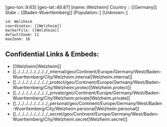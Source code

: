 ﻿---
location: [48.87,9.63] 
mapzoom: [7,12] 
mapmarker: city 
type: City
tags:
- geo/City


SpocWebEntityId: 35534
isDeleted: false
confidential: public

---
[geo-lon::9.63] 
[geo-lat::48.87] 
[name::Welzheim] 
Country :: [[Germany]]  
State :: [[Baden-Wuerttemberg]] 
[Population::] 
[Unknown::] 


```leaflet
id: Welzheim
coordinates: [[Welzheim]] 
markerFile: [[Welzheim]] 
defaultZoom: 11 
maxZoom: 18
```


## Confidential Links & Embeds: 
- [[Welzheim|Welzheim]]  
- [[../../../../../../../../_internal/geo/Continent/Europe/Germany/West/Baden-Wuerttemberg/City/Welzheim.internal|Welzheim.internal]] 
- [[../../../../../../../../_protect/geo/Continent/Europe/Germany/West/Baden-Wuerttemberg/City/Welzheim.protect|Welzheim.protect]] 
- [[../../../../../../../../_private/geo/Continent/Europe/Germany/West/Baden-Wuerttemberg/City/Welzheim.private|Welzheim.private]] 
- [[../../../../../../../../_personal/geo/Continent/Europe/Germany/West/Baden-Wuerttemberg/City/Welzheim.personal|Welzheim.personal]] 
- [[../../../../../../../../_secret/geo/Continent/Europe/Germany/West/Baden-Wuerttemberg/City/Welzheim.secret|Welzheim.secret]] 
